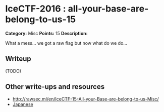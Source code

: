# IceCTF-2016 : all-your-base-are-belong-to-us-15

**Category:** Misc
**Points:** 15
**Description:**

What a mess... we got a raw flag but now what do we do...

## Writeup

(TODO)

## Other write-ups and resources

* http://rawsec.ml/en/IceCTF-15-All-your-Base-are-belong-to-us-Misc/
* [Japanese](https://ctftime.org/writeup/3805)
